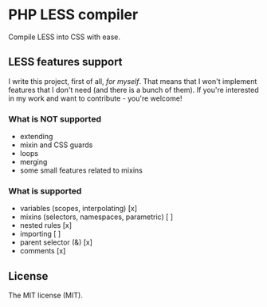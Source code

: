 # PHP LESS compiler

Compile LESS into CSS with ease.

## LESS features support

I write this project, first of all, *for myself*.
That means that I won't implement features that I don't need (and there is a bunch of them).
If you're interested in my work and want to contribute - you're welcome!

### What is NOT supported

- extending
- mixin and CSS guards
- loops
- merging
- some small features related to mixins

### What is supported

- variables (scopes, interpolating) [x]
- mixins (selectors, namespaces, parametric) [ ]
- nested rules [x]
- importing [ ]
- parent selector (&) [x]
- comments [x]

## License

The MIT license (MIT).
